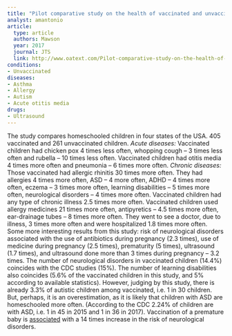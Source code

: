 ```yaml
---
title: "Pilot comparative study on the health of vaccinated and unvaccinated 6- to 12-year old U.S. children"
analyst: amantonio
article:
  type: article
  authors: Mawson
  year: 2017
  journal: JTS
  link: http://www.oatext.com/Pilot-comparative-study-on-the-health-of-vaccinated-and-unvaccinated-6-to-12-year-old-US-children.php
conditions:
- Unvaccinated
diseases:
- Asthma
- Allergy
- Autism
- Acute otitis media
drugs:
- Ultrasound
---
```


The study compares homeschooled children in four states of the USA. 405 vaccinated and 261 unvaccinated children.
*Acute diseases:*
Vaccinated children had chicken pox 4 times less often, whopping cough – 3 times less often and rubella – 10 times less often.
Vaccinated children had otitis media 4 times more often and pneumonia – 6 times more often.
*Chronic diseases:*
Those vaccinated had allergic rhinitis 30 times more often. They had allergies 4 times more often, ASD – 4 more often, ADHD – 4 times more often, eczema – 3 times more often, learning disabilities – 5 times more often, neurological disorders – 4 times more often. Vaccinated children had any type of chronic illness 2.5 times more often.
Vaccinated children used allergy medicines 21 times more often, antipyretics – 4.5 times more often, ear-drainage tubes – 8 times more often. They went to see a doctor, due to illness, 3 times more often and were hospitalized 1.8 times more often.
Some more interesting results from this study: risk of neurological disorders associated with the use of antibiotics during pregnancy (2.3 times), use of medicine during pregnancy (2.5 times), prematurity (5 times), ultrasound (1.7 times), and ultrasound done more than 3 times during pregnancy – 3.2 times.
The number of neurological disorders in vaccinated children (14.4%) coincides with the CDC studies (15%). The number of learning disabilities also coincides (5.6% of the vaccinated children in this study, and 5% according to available statistics).
However, judging by this study, there is already 3.3% of autistic children among vaccinated, i.e. 1 in 30 children. But, perhaps, it is an overestimation, as it is likely that children with ASD are homeschooled more often. (According to the CDC 2.24% of children are with ASD, i.e. 1 in 45 in 2015 and 1 in 36 in 2017).
Vaccination of a premature baby is [associated](https://www.oatext.com/Preterm-birth-vaccination-and-neurodevelopmental-disorders-a-cross-sectional-study-of-6-to-12-year-old-vaccinated-and-unvaccinated-children.php) with a 14 times increase in the risk of neurological disorders.
